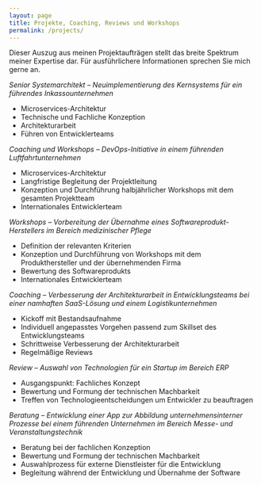 ```yaml
---
layout: page
title: Projekte, Coaching, Reviews und Workshops
permalink: /projects/
---
```


Dieser Auszug aus meinen Projektaufträgen stellt das breite Spektrum meiner Expertise dar. Für ausführlichere Informationen sprechen Sie mich gerne an.

*Senior Systemarchitekt – Neuimplementierung des Kernsystems für ein führendes Inkassounternehmen*

- Microservices-Architektur
- Technische und Fachliche Konzeption
- Architekturarbeit
- Führen von Entwicklerteams

*Coaching und Workshops – DevOps-Initiative in einem führenden Luftfahrtunternehmen*
- Microservices-Architektur
- Langfristige Begleitung der Projektleitung
- Konzeption und Durchführung halbjährlicher Workshops mit dem gesamten Projektteam
- Internationales Entwicklerteam

*Workshops – Vorbereitung der Übernahme eines Softwareprodukt-Herstellers im Bereich medizinischer Pflege*
- Definition der relevanten Kriterien
- Konzeption und Durchführung von Workshops mit dem Produkthersteller und der übernehmenden Firma
- Bewertung des Softwareprodukts
- Internationales Entwicklerteam

*Coaching – Verbesserung der Architekturarbeit in Entwicklungsteams bei einer namhaften SaaS-Lösung und einem Logistikunternehmen*
- Kickoff mit Bestandsaufnahme
- Individuell angepasstes Vorgehen passend zum Skillset des Entwicklungsteams
- Schrittweise Verbesserung der Architekturarbeit
- Regelmäßige Reviews

*Review – Auswahl von Technologien für ein Startup im Bereich ERP*
- Ausgangspunkt: Fachliches Konzept
- Bewertung und Formung der technischen Machbarkeit
- Treffen von Technologieentscheidungen um Entwickler zu beauftragen

*Beratung – Entwicklung einer App zur Abbildung unternehmensinterner Prozesse bei einem führenden Unternehmen im Bereich Messe- und Veranstaltungstechnik*
- Beratung bei der fachlichen Konzeption
- Bewertung und Formung der technischen Machbarkeit
- Auswahlprozess für externe Dienstleister für die Entwicklung
- Begleitung während der Entwicklung und Übernahme der Software
